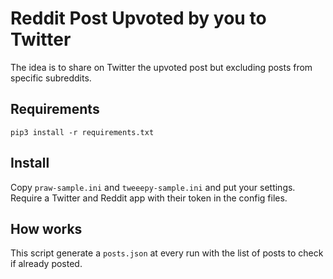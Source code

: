 # Reddit Post Upvoted by you to Twitter 

The idea is to share on Twitter the upvoted post but excluding posts from specific subreddits.

## Requirements

`pip3 install -r requirements.txt`

## Install

Copy `praw-sample.ini` and `tweeepy-sample.ini` and put your settings.  
Require a Twitter and Reddit app with their token in the config files.

## How works

This script generate a `posts.json` at every run with the list of posts to check if already posted.